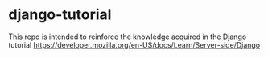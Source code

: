 # django-tutorial
This repo is intended to reinforce the knowledge acquired in the Django tutorial https://developer.mozilla.org/en-US/docs/Learn/Server-side/Django
